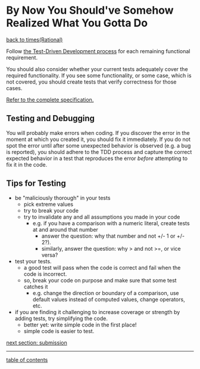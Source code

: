 # By Now You Should've Somehow Realized What You Gotta Do
[back to times(Rational)](test_times.md)

Follow [the Test-Driven Development process](tdd_process.md) for each remaining functional requirement.

You should also consider whether your current tests adequately cover the required functionality.  If you see some functionality, or some case, which is not covered, you should create tests that verify correctness for those cases.

[Refer to the complete specification.](client_complete_specification.md)

## Testing and Debugging

You will probably make errors when coding.  If you discover the error in the moment at which you created it, you should fix it immediately.  If you do not spot the error until after some unexpected behavior is observed (e.g. a bug is reported), you should adhere to the TDD process and capture the correct expected behavior in a test that reproduces the error *before* attempting to fix it in the code.

## Tips for Testing

* be "maliciously thorough" in your tests
  + pick extreme values
  + try to break your code
  + try to invalidate any and all assumptions you made in your code
    - e.g. if you have a comparison with a numeric literal, create tests at and around that number
      * answer the question: why that number and not +/- 1 or +/- 2?).
      * similarly, answer the question: why > and not >=, or vice versa?
* test your tests.
  + a good test will pass when the code is correct and fail when the code is incorrect.
  + so, break your code on purpose and make sure that some test catches it
    - e.g. change the direction or boundary of a comparison, use default values instead of computed values, change operators, etc.
* if you are finding it challenging to increase coverage or strength by adding tests, try simplifying the code.
  + better yet: write simple code in the first place!
  + simple code is easier to test.

[next section: submission](submission.md)

<hr>

[table of contents](toc.md)
